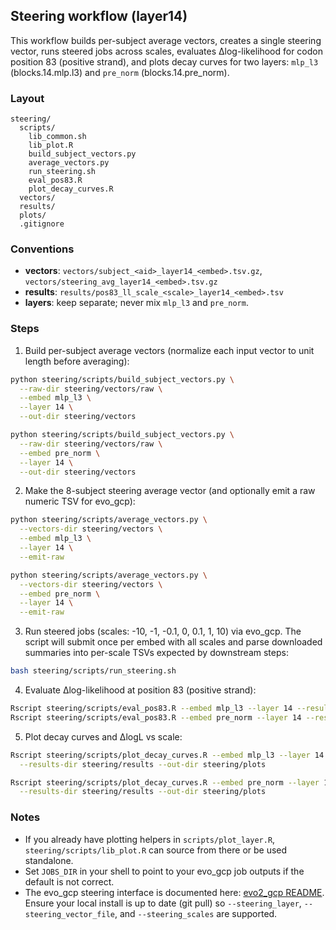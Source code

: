 ## Steering workflow (layer14)

This workflow builds per-subject average vectors, creates a single steering vector, runs steered jobs across scales, evaluates Δlog-likelihood for codon position 83 (positive strand), and plots decay curves for two layers: `mlp_l3` (blocks.14.mlp.l3) and `pre_norm` (blocks.14.pre_norm).

### Layout

```
steering/
  scripts/
    lib_common.sh
    lib_plot.R
    build_subject_vectors.py
    average_vectors.py
    run_steering.sh
    eval_pos83.R
    plot_decay_curves.R
  vectors/
  results/
  plots/
  .gitignore
```

### Conventions

- **vectors**: `vectors/subject_<aid>_layer14_<embed>.tsv.gz`, `vectors/steering_avg_layer14_<embed>.tsv.gz`
- **results**: `results/pos83_ll_scale_<scale>_layer14_<embed>.tsv`
- **layers**: keep separate; never mix `mlp_l3` and `pre_norm`.

### Steps

1) Build per-subject average vectors (normalize each input vector to unit length before averaging):

```bash
python steering/scripts/build_subject_vectors.py \
  --raw-dir steering/vectors/raw \
  --embed mlp_l3 \
  --layer 14 \
  --out-dir steering/vectors

python steering/scripts/build_subject_vectors.py \
  --raw-dir steering/vectors/raw \
  --embed pre_norm \
  --layer 14 \
  --out-dir steering/vectors
```

2) Make the 8-subject steering average vector (and optionally emit a raw numeric TSV for evo_gcp):

```bash
python steering/scripts/average_vectors.py \
  --vectors-dir steering/vectors \
  --embed mlp_l3 \
  --layer 14 \
  --emit-raw

python steering/scripts/average_vectors.py \
  --vectors-dir steering/vectors \
  --embed pre_norm \
  --layer 14 \
  --emit-raw
```

3) Run steered jobs (scales: -10, -1, -0.1, 0, 0.1, 1, 10) via evo_gcp. The script will submit once per embed with all scales and parse downloaded summaries into per-scale TSVs expected by downstream steps:

```bash
bash steering/scripts/run_steering.sh
```

4) Evaluate Δlog-likelihood at position 83 (positive strand):

```bash
Rscript steering/scripts/eval_pos83.R --embed mlp_l3 --layer 14 --results-dir steering/results
Rscript steering/scripts/eval_pos83.R --embed pre_norm --layer 14 --results-dir steering/results
```

5) Plot decay curves and ΔlogL vs scale:

```bash
Rscript steering/scripts/plot_decay_curves.R --embed mlp_l3 --layer 14 \
  --results-dir steering/results --out-dir steering/plots

Rscript steering/scripts/plot_decay_curves.R --embed pre_norm --layer 14 \
  --results-dir steering/results --out-dir steering/plots
```

### Notes

- If you already have plotting helpers in `scripts/plot_layer.R`, `steering/scripts/lib_plot.R` can source from there or be used standalone.
- Set `JOBS_DIR` in your shell to point to your evo_gcp job outputs if the default is not correct.
- The evo_gcp steering interface is documented here: [evo2_gcp README](https://github.com/eitanyaffe/evo2_gcp/tree/main). Ensure your local install is up to date (git pull) so `--steering_layer`, `--steering_vector_file`, and `--steering_scales` are supported.

